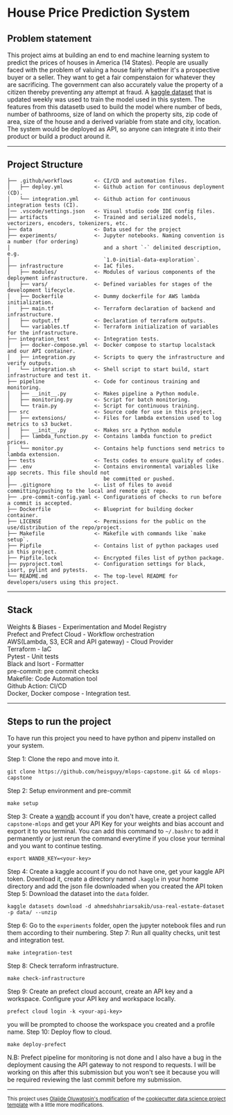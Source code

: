 House Price Prediction System
==============================
Problem statement
----------------
This project aims at building an end to end machine learning system to predict the prices of houses in America (14 States).  People are usually faced with the problem of valuing a house fairly whether it's a prospective buyer or a seller. They want to get a fair compenstaion for whatever they are sacrificing. The government can also accurately value the property of a citizen thereby preventing any attempt at fraud. A [kaggle dataset](https://www.kaggle.com/datasets/ahmedshahriarsakib/usa-real-estate-dataset) that is updated weekly was used to train the model used in this system. The features from this datasetb used to build the model where number of beds, number of bathrooms, size of land on which the property sits, zip code of area, size of the house and a derived variable from state and city, location. The system would be deployed as API, so anyone can integrate it into their product or build a product around it.

------------

Project Structure
------------
    ├── .github/workflows       <- CI/CD and automation files.
    │   ├── deploy.yml          <- Github action for continuous deployment (CD).
    │   └── integration.yml     <- Github action for continuous integration tests (CI).
    │── .vscode/settings.json   <- Visual studio code IDE config files.
    ├── artifacts               <- Trained and serialized models, vectorizers, encoders, tokenizers, etc.
    ├── data                    <- Data used for the project
    ├── experiments/            <- Jupyter notebooks. Naming convention is a number (for ordering)
    │                              and a short `-` delimited description, e.g.
    │                              `1.0-initial-data-exploration`.
    ├── infrastructure          <- IaC files.
    │   ├── modules/            <- Modules of various components of the deployment infrastructure.
    │   ├── vars/               <- Defined variables for stages of the development lifecycle.
    │   ├── Dockerfile          <- Dummy dockerfile for AWS lambda initialization.
    │   ├── main.tf             <- Terraform declaration of backend and infrastructure.
    │   ├── output.tf           <- Declaration of terraform outputs.
    │   └── variables.tf        <- Terraform initialization of variables for the infrastructure.
    ├── integration_test        <- Integration tests.
    │   ├── docker-compose.yml  <- Docker compose to startup localstack and our API container.
    │   ├── integration.py      <- Scripts to query the infrastructure and verify outputs.
    │   └── integration.sh      <- Shell script to start build, start infrastructure and test it.
    ├── pipeline                <- Code for continous training and monitoring.
    │   ├── __init__.py         <- Makes pipeline a Python module.
    │   ├── monitoring.py       <- Script for batch monitoring.
    │   └── train.py            <- Script for continuous training.
    ├── src                     <- Source code for use in this project.
    │   ├── extensions/         <- Files for lambda extension used to log metrics to s3 bucket.
    │   ├── __init__.py         <- Makes src a Python module
    │   ├── lambda_function.py  <- Contains lambda function to predict prices.
    │   └── monitor.py          <- Contains help functions send metrics to lambda extension.
    ├── tests                   <- Tests codes to ensure quality of codes.
    ├── .env                    <- Contains environmental variables like app secrets. This file should not
    │                              be committed or pushed.
    ├── .gitignore              <- List of files to avoid committing/pushing to the local and remote git repo.
    ├── .pre-commit-config.yaml <- Configurations of checks to run before a commit is accepted.
    ├── Dockerfile              <- Blueprint for building docker container.
    ├── LICENSE                 <- Permissions for the public on the use/distribution of the repo/project.
    ├── Makefile                <- Makefile with commands like `make setup`.
    ├── Pipfile                 <- Contains list of python packages used in this project.
    ├── Pipfile.lock            <- Encrypted files list of python package.
    ├── pyproject.toml          <- Configuration settings for black, isort, pylint and pytests.
    └── README.md               <- The top-level README for developers/users using this project.

--------
Stack
--------

Weights & Biases - Experimentation and Model Registry \
Prefect and Prefect Cloud - Workflow orchestration \
AWS(Lambda, S3, ECR and API gateway) - Cloud Provider \
Terraform - IaC \
Pytest - Unit tests \
Black and Isort - Formatter \
pre-commit: pre commit checks \
Makefile: Code Automation tool \
Github Action: CI/CD \
Docker, Docker compose - Integration test.

--------
Steps to run the project
--------
To have run this project you need to have python and pipenv installed on your system.

Step 1: Clone the repo and move into it.
```
git clone https://github.com/heisguyy/mlops-capstone.git && cd mlops-capstone
```
Step 2: Setup environment and pre-commit
```
make setup
```
Step 3: Create a [wandb](https://wandb.ai/site) account if you don't have, create a project called `capstone-mlops` and get your API Key for your weights and bias account and export it to you terminal. You can add this command to `~/.bashrc` to add it permanently or just rerun the command everytime if you close your terminal and you want to continue testing.
```
export WANDB_KEY=<your-key>
```
Step 4: Create a kaggle account if you do not have one, get your kaggle API token. Download it, create a directory named `.kaggle` in your home directory and add the json file downloaded when you created the API token
Step 5: Download the dataset into the `data` folder.
```
kaggle datasets download -d ahmedshahriarsakib/usa-real-estate-dataset -p data/ --unzip
```
Step 6: Go to the `experiments` folder, open the jupyter notebook files and run them according to their numbering.
Step 7: Run all quality checks, unit test and integration test.
```
make integration-test
```
Step 8: Check terraform infrastructure.
```
make check-infrastructure
```
Step 9: Create an prefect cloud account, create an API key and a workspace. Configure your API key and workspace locally.
```
prefect cloud login -k <your-api-key>
```
you will be prompted to choose the workspace you created and a profile name.
Step 10: Deploy flow to cloud.
```
make deploy-prefect
```


N.B: Prefect pipeline for monitoring is not done and I also have a bug in the deployment causing the API gateway to not respond to requests. I will be working on this after this submission but you won't see it because you will be required reviewing the last commit before my submission.

--------

<p><small>This project uses <a target="_blank" href="https://github.com/heisguyy/cookiecutter-data-science">Olajide Oluwatosin's modification</a> of the <a target="_blank" href="https://drivendata.github.io/cookiecutter-data-science/">cookiecutter data science project template</a> with a little more modifications.
